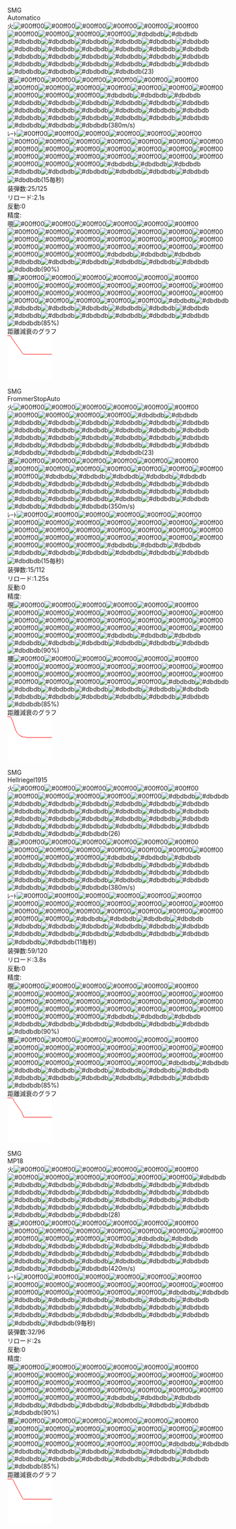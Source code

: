   
SMG  
Automatico  
火![#00ff00](http://placehold.jp/00ff00/00ff00/10x10.png)![#00ff00](http://placehold.jp/00ff00/00ff00/10x10.png)![#00ff00](http://placehold.jp/00ff00/00ff00/10x10.png)![#00ff00](http://placehold.jp/00ff00/00ff00/10x10.png)![#00ff00](http://placehold.jp/00ff00/00ff00/10x10.png)![#00ff00](http://placehold.jp/00ff00/00ff00/10x10.png)![#00ff00](http://placehold.jp/00ff00/00ff00/10x10.png)![#00ff00](http://placehold.jp/00ff00/00ff00/10x10.png)![#00ff00](http://placehold.jp/00ff00/00ff00/10x10.png)![#00ff00](http://placehold.jp/00ff00/00ff00/10x10.png)![#dbdbdb](http://placehold.jp/000000/0000000/10x10.png)![#dbdbdb](http://placehold.jp/000000/0000000/10x10.png)![#dbdbdb](http://placehold.jp/000000/0000000/10x10.png)![#dbdbdb](http://placehold.jp/000000/0000000/10x10.png)![#dbdbdb](http://placehold.jp/000000/0000000/10x10.png)![#dbdbdb](http://placehold.jp/000000/0000000/10x10.png)![#dbdbdb](http://placehold.jp/000000/0000000/10x10.png)![#dbdbdb](http://placehold.jp/000000/0000000/10x10.png)![#dbdbdb](http://placehold.jp/000000/0000000/10x10.png)![#dbdbdb](http://placehold.jp/000000/0000000/10x10.png)![#dbdbdb](http://placehold.jp/000000/0000000/10x10.png)![#dbdbdb](http://placehold.jp/000000/0000000/10x10.png)![#dbdbdb](http://placehold.jp/000000/0000000/10x10.png)![#dbdbdb](http://placehold.jp/000000/0000000/10x10.png)![#dbdbdb](http://placehold.jp/000000/0000000/10x10.png)![#dbdbdb](http://placehold.jp/000000/0000000/10x10.png)![#dbdbdb](http://placehold.jp/000000/0000000/10x10.png)![#dbdbdb](http://placehold.jp/000000/0000000/10x10.png)![#dbdbdb](http://placehold.jp/000000/0000000/10x10.png)![#dbdbdb](http://placehold.jp/000000/0000000/10x10.png)![#dbdbdb](http://placehold.jp/000000/0000000/10x10.png)![#dbdbdb](http://placehold.jp/000000/0000000/10x10.png)![#dbdbdb](http://placehold.jp/000000/0000000/10x10.png)![#dbdbdb](http://placehold.jp/000000/0000000/10x10.png)![#dbdbdb](http://placehold.jp/000000/0000000/10x10.png)![#dbdbdb](http://placehold.jp/000000/0000000/10x10.png)![#dbdbdb](http://placehold.jp/000000/0000000/10x10.png)![#dbdbdb](http://placehold.jp/000000/0000000/10x10.png)![#dbdbdb](http://placehold.jp/000000/0000000/10x10.png)![#dbdbdb](http://placehold.jp/000000/0000000/10x10.png)(23)  
速![#00ff00](http://placehold.jp/00ff00/00ff00/10x10.png)![#00ff00](http://placehold.jp/00ff00/00ff00/10x10.png)![#00ff00](http://placehold.jp/00ff00/00ff00/10x10.png)![#00ff00](http://placehold.jp/00ff00/00ff00/10x10.png)![#00ff00](http://placehold.jp/00ff00/00ff00/10x10.png)![#00ff00](http://placehold.jp/00ff00/00ff00/10x10.png)![#00ff00](http://placehold.jp/00ff00/00ff00/10x10.png)![#00ff00](http://placehold.jp/00ff00/00ff00/10x10.png)![#00ff00](http://placehold.jp/00ff00/00ff00/10x10.png)![#00ff00](http://placehold.jp/00ff00/00ff00/10x10.png)![#00ff00](http://placehold.jp/00ff00/00ff00/10x10.png)![#00ff00](http://placehold.jp/00ff00/00ff00/10x10.png)![#00ff00](http://placehold.jp/00ff00/00ff00/10x10.png)![#00ff00](http://placehold.jp/00ff00/00ff00/10x10.png)![#00ff00](http://placehold.jp/00ff00/00ff00/10x10.png)![#00ff00](http://placehold.jp/00ff00/00ff00/10x10.png)![#dbdbdb](http://placehold.jp/000000/0000000/10x10.png)![#dbdbdb](http://placehold.jp/000000/0000000/10x10.png)![#dbdbdb](http://placehold.jp/000000/0000000/10x10.png)![#dbdbdb](http://placehold.jp/000000/0000000/10x10.png)![#dbdbdb](http://placehold.jp/000000/0000000/10x10.png)![#dbdbdb](http://placehold.jp/000000/0000000/10x10.png)![#dbdbdb](http://placehold.jp/000000/0000000/10x10.png)![#dbdbdb](http://placehold.jp/000000/0000000/10x10.png)![#dbdbdb](http://placehold.jp/000000/0000000/10x10.png)![#dbdbdb](http://placehold.jp/000000/0000000/10x10.png)![#dbdbdb](http://placehold.jp/000000/0000000/10x10.png)![#dbdbdb](http://placehold.jp/000000/0000000/10x10.png)![#dbdbdb](http://placehold.jp/000000/0000000/10x10.png)![#dbdbdb](http://placehold.jp/000000/0000000/10x10.png)![#dbdbdb](http://placehold.jp/000000/0000000/10x10.png)![#dbdbdb](http://placehold.jp/000000/0000000/10x10.png)![#dbdbdb](http://placehold.jp/000000/0000000/10x10.png)![#dbdbdb](http://placehold.jp/000000/0000000/10x10.png)![#dbdbdb](http://placehold.jp/000000/0000000/10x10.png)![#dbdbdb](http://placehold.jp/000000/0000000/10x10.png)![#dbdbdb](http://placehold.jp/000000/0000000/10x10.png)![#dbdbdb](http://placehold.jp/000000/0000000/10x10.png)![#dbdbdb](http://placehold.jp/000000/0000000/10x10.png)![#dbdbdb](http://placehold.jp/000000/0000000/10x10.png)(380m/s)  
ﾚｰﾄ![#00ff00](http://placehold.jp/00ff00/00ff00/10x10.png)![#00ff00](http://placehold.jp/00ff00/00ff00/10x10.png)![#00ff00](http://placehold.jp/00ff00/00ff00/10x10.png)![#00ff00](http://placehold.jp/00ff00/00ff00/10x10.png)![#00ff00](http://placehold.jp/00ff00/00ff00/10x10.png)![#00ff00](http://placehold.jp/00ff00/00ff00/10x10.png)![#00ff00](http://placehold.jp/00ff00/00ff00/10x10.png)![#00ff00](http://placehold.jp/00ff00/00ff00/10x10.png)![#00ff00](http://placehold.jp/00ff00/00ff00/10x10.png)![#00ff00](http://placehold.jp/00ff00/00ff00/10x10.png)![#00ff00](http://placehold.jp/00ff00/00ff00/10x10.png)![#00ff00](http://placehold.jp/00ff00/00ff00/10x10.png)![#00ff00](http://placehold.jp/00ff00/00ff00/10x10.png)![#00ff00](http://placehold.jp/00ff00/00ff00/10x10.png)![#00ff00](http://placehold.jp/00ff00/00ff00/10x10.png)![#00ff00](http://placehold.jp/00ff00/00ff00/10x10.png)![#00ff00](http://placehold.jp/00ff00/00ff00/10x10.png)![#00ff00](http://placehold.jp/00ff00/00ff00/10x10.png)![#00ff00](http://placehold.jp/00ff00/00ff00/10x10.png)![#00ff00](http://placehold.jp/00ff00/00ff00/10x10.png)![#00ff00](http://placehold.jp/00ff00/00ff00/10x10.png)![#00ff00](http://placehold.jp/00ff00/00ff00/10x10.png)![#00ff00](http://placehold.jp/00ff00/00ff00/10x10.png)![#00ff00](http://placehold.jp/00ff00/00ff00/10x10.png)![#00ff00](http://placehold.jp/00ff00/00ff00/10x10.png)![#00ff00](http://placehold.jp/00ff00/00ff00/10x10.png)![#00ff00](http://placehold.jp/00ff00/00ff00/10x10.png)![#00ff00](http://placehold.jp/00ff00/00ff00/10x10.png)![#00ff00](http://placehold.jp/00ff00/00ff00/10x10.png)![#00ff00](http://placehold.jp/00ff00/00ff00/10x10.png)![#dbdbdb](http://placehold.jp/000000/0000000/10x10.png)![#dbdbdb](http://placehold.jp/000000/0000000/10x10.png)![#dbdbdb](http://placehold.jp/000000/0000000/10x10.png)![#dbdbdb](http://placehold.jp/000000/0000000/10x10.png)![#dbdbdb](http://placehold.jp/000000/0000000/10x10.png)![#dbdbdb](http://placehold.jp/000000/0000000/10x10.png)![#dbdbdb](http://placehold.jp/000000/0000000/10x10.png)![#dbdbdb](http://placehold.jp/000000/0000000/10x10.png)![#dbdbdb](http://placehold.jp/000000/0000000/10x10.png)![#dbdbdb](http://placehold.jp/000000/0000000/10x10.png)(15毎秒)  
装弾数:25/125  
リロード:2.1s  
反動:0  
精度:  
覗![#00ff00](http://placehold.jp/00ff00/00ff00/10x10.png)![#00ff00](http://placehold.jp/00ff00/00ff00/10x10.png)![#00ff00](http://placehold.jp/00ff00/00ff00/10x10.png)![#00ff00](http://placehold.jp/00ff00/00ff00/10x10.png)![#00ff00](http://placehold.jp/00ff00/00ff00/10x10.png)![#00ff00](http://placehold.jp/00ff00/00ff00/10x10.png)![#00ff00](http://placehold.jp/00ff00/00ff00/10x10.png)![#00ff00](http://placehold.jp/00ff00/00ff00/10x10.png)![#00ff00](http://placehold.jp/00ff00/00ff00/10x10.png)![#00ff00](http://placehold.jp/00ff00/00ff00/10x10.png)![#00ff00](http://placehold.jp/00ff00/00ff00/10x10.png)![#00ff00](http://placehold.jp/00ff00/00ff00/10x10.png)![#00ff00](http://placehold.jp/00ff00/00ff00/10x10.png)![#00ff00](http://placehold.jp/00ff00/00ff00/10x10.png)![#00ff00](http://placehold.jp/00ff00/00ff00/10x10.png)![#00ff00](http://placehold.jp/00ff00/00ff00/10x10.png)![#00ff00](http://placehold.jp/00ff00/00ff00/10x10.png)![#00ff00](http://placehold.jp/00ff00/00ff00/10x10.png)![#00ff00](http://placehold.jp/00ff00/00ff00/10x10.png)![#00ff00](http://placehold.jp/00ff00/00ff00/10x10.png)![#00ff00](http://placehold.jp/00ff00/00ff00/10x10.png)![#00ff00](http://placehold.jp/00ff00/00ff00/10x10.png)![#00ff00](http://placehold.jp/00ff00/00ff00/10x10.png)![#00ff00](http://placehold.jp/00ff00/00ff00/10x10.png)![#00ff00](http://placehold.jp/00ff00/00ff00/10x10.png)![#00ff00](http://placehold.jp/00ff00/00ff00/10x10.png)![#00ff00](http://placehold.jp/00ff00/00ff00/10x10.png)![#00ff00](http://placehold.jp/00ff00/00ff00/10x10.png)![#00ff00](http://placehold.jp/00ff00/00ff00/10x10.png)![#00ff00](http://placehold.jp/00ff00/00ff00/10x10.png)![#dbdbdb](http://placehold.jp/000000/0000000/10x10.png)![#dbdbdb](http://placehold.jp/000000/0000000/10x10.png)![#dbdbdb](http://placehold.jp/000000/0000000/10x10.png)![#dbdbdb](http://placehold.jp/000000/0000000/10x10.png)![#dbdbdb](http://placehold.jp/000000/0000000/10x10.png)![#dbdbdb](http://placehold.jp/000000/0000000/10x10.png)![#dbdbdb](http://placehold.jp/000000/0000000/10x10.png)![#dbdbdb](http://placehold.jp/000000/0000000/10x10.png)![#dbdbdb](http://placehold.jp/000000/0000000/10x10.png)![#dbdbdb](http://placehold.jp/000000/0000000/10x10.png)(90%)  
腰![#00ff00](http://placehold.jp/00ff00/00ff00/10x10.png)![#00ff00](http://placehold.jp/00ff00/00ff00/10x10.png)![#00ff00](http://placehold.jp/00ff00/00ff00/10x10.png)![#00ff00](http://placehold.jp/00ff00/00ff00/10x10.png)![#00ff00](http://placehold.jp/00ff00/00ff00/10x10.png)![#00ff00](http://placehold.jp/00ff00/00ff00/10x10.png)![#00ff00](http://placehold.jp/00ff00/00ff00/10x10.png)![#00ff00](http://placehold.jp/00ff00/00ff00/10x10.png)![#00ff00](http://placehold.jp/00ff00/00ff00/10x10.png)![#00ff00](http://placehold.jp/00ff00/00ff00/10x10.png)![#00ff00](http://placehold.jp/00ff00/00ff00/10x10.png)![#00ff00](http://placehold.jp/00ff00/00ff00/10x10.png)![#00ff00](http://placehold.jp/00ff00/00ff00/10x10.png)![#00ff00](http://placehold.jp/00ff00/00ff00/10x10.png)![#00ff00](http://placehold.jp/00ff00/00ff00/10x10.png)![#00ff00](http://placehold.jp/00ff00/00ff00/10x10.png)![#00ff00](http://placehold.jp/00ff00/00ff00/10x10.png)![#00ff00](http://placehold.jp/00ff00/00ff00/10x10.png)![#00ff00](http://placehold.jp/00ff00/00ff00/10x10.png)![#00ff00](http://placehold.jp/00ff00/00ff00/10x10.png)![#00ff00](http://placehold.jp/00ff00/00ff00/10x10.png)![#00ff00](http://placehold.jp/00ff00/00ff00/10x10.png)![#00ff00](http://placehold.jp/00ff00/00ff00/10x10.png)![#00ff00](http://placehold.jp/00ff00/00ff00/10x10.png)![#00ff00](http://placehold.jp/00ff00/00ff00/10x10.png)![#dbdbdb](http://placehold.jp/000000/0000000/10x10.png)![#dbdbdb](http://placehold.jp/000000/0000000/10x10.png)![#dbdbdb](http://placehold.jp/000000/0000000/10x10.png)![#dbdbdb](http://placehold.jp/000000/0000000/10x10.png)![#dbdbdb](http://placehold.jp/000000/0000000/10x10.png)![#dbdbdb](http://placehold.jp/000000/0000000/10x10.png)![#dbdbdb](http://placehold.jp/000000/0000000/10x10.png)![#dbdbdb](http://placehold.jp/000000/0000000/10x10.png)![#dbdbdb](http://placehold.jp/000000/0000000/10x10.png)![#dbdbdb](http://placehold.jp/000000/0000000/10x10.png)![#dbdbdb](http://placehold.jp/000000/0000000/10x10.png)![#dbdbdb](http://placehold.jp/000000/0000000/10x10.png)![#dbdbdb](http://placehold.jp/000000/0000000/10x10.png)![#dbdbdb](http://placehold.jp/000000/0000000/10x10.png)![#dbdbdb](http://placehold.jp/000000/0000000/10x10.png)(85%)  
距離減衰のグラフ  
![Automatico](https://raw.githubusercontent.com/MineDeepRock/MineDeepRock.github.io/master/data/Automatico.png)
  
SMG  
FrommerStopAuto  
火![#00ff00](http://placehold.jp/00ff00/00ff00/10x10.png)![#00ff00](http://placehold.jp/00ff00/00ff00/10x10.png)![#00ff00](http://placehold.jp/00ff00/00ff00/10x10.png)![#00ff00](http://placehold.jp/00ff00/00ff00/10x10.png)![#00ff00](http://placehold.jp/00ff00/00ff00/10x10.png)![#00ff00](http://placehold.jp/00ff00/00ff00/10x10.png)![#00ff00](http://placehold.jp/00ff00/00ff00/10x10.png)![#00ff00](http://placehold.jp/00ff00/00ff00/10x10.png)![#00ff00](http://placehold.jp/00ff00/00ff00/10x10.png)![#00ff00](http://placehold.jp/00ff00/00ff00/10x10.png)![#dbdbdb](http://placehold.jp/000000/0000000/10x10.png)![#dbdbdb](http://placehold.jp/000000/0000000/10x10.png)![#dbdbdb](http://placehold.jp/000000/0000000/10x10.png)![#dbdbdb](http://placehold.jp/000000/0000000/10x10.png)![#dbdbdb](http://placehold.jp/000000/0000000/10x10.png)![#dbdbdb](http://placehold.jp/000000/0000000/10x10.png)![#dbdbdb](http://placehold.jp/000000/0000000/10x10.png)![#dbdbdb](http://placehold.jp/000000/0000000/10x10.png)![#dbdbdb](http://placehold.jp/000000/0000000/10x10.png)![#dbdbdb](http://placehold.jp/000000/0000000/10x10.png)![#dbdbdb](http://placehold.jp/000000/0000000/10x10.png)![#dbdbdb](http://placehold.jp/000000/0000000/10x10.png)![#dbdbdb](http://placehold.jp/000000/0000000/10x10.png)![#dbdbdb](http://placehold.jp/000000/0000000/10x10.png)![#dbdbdb](http://placehold.jp/000000/0000000/10x10.png)![#dbdbdb](http://placehold.jp/000000/0000000/10x10.png)![#dbdbdb](http://placehold.jp/000000/0000000/10x10.png)![#dbdbdb](http://placehold.jp/000000/0000000/10x10.png)![#dbdbdb](http://placehold.jp/000000/0000000/10x10.png)![#dbdbdb](http://placehold.jp/000000/0000000/10x10.png)![#dbdbdb](http://placehold.jp/000000/0000000/10x10.png)![#dbdbdb](http://placehold.jp/000000/0000000/10x10.png)![#dbdbdb](http://placehold.jp/000000/0000000/10x10.png)![#dbdbdb](http://placehold.jp/000000/0000000/10x10.png)![#dbdbdb](http://placehold.jp/000000/0000000/10x10.png)![#dbdbdb](http://placehold.jp/000000/0000000/10x10.png)![#dbdbdb](http://placehold.jp/000000/0000000/10x10.png)![#dbdbdb](http://placehold.jp/000000/0000000/10x10.png)![#dbdbdb](http://placehold.jp/000000/0000000/10x10.png)![#dbdbdb](http://placehold.jp/000000/0000000/10x10.png)(23)  
速![#00ff00](http://placehold.jp/00ff00/00ff00/10x10.png)![#00ff00](http://placehold.jp/00ff00/00ff00/10x10.png)![#00ff00](http://placehold.jp/00ff00/00ff00/10x10.png)![#00ff00](http://placehold.jp/00ff00/00ff00/10x10.png)![#00ff00](http://placehold.jp/00ff00/00ff00/10x10.png)![#00ff00](http://placehold.jp/00ff00/00ff00/10x10.png)![#00ff00](http://placehold.jp/00ff00/00ff00/10x10.png)![#00ff00](http://placehold.jp/00ff00/00ff00/10x10.png)![#00ff00](http://placehold.jp/00ff00/00ff00/10x10.png)![#00ff00](http://placehold.jp/00ff00/00ff00/10x10.png)![#00ff00](http://placehold.jp/00ff00/00ff00/10x10.png)![#00ff00](http://placehold.jp/00ff00/00ff00/10x10.png)![#00ff00](http://placehold.jp/00ff00/00ff00/10x10.png)![#00ff00](http://placehold.jp/00ff00/00ff00/10x10.png)![#dbdbdb](http://placehold.jp/000000/0000000/10x10.png)![#dbdbdb](http://placehold.jp/000000/0000000/10x10.png)![#dbdbdb](http://placehold.jp/000000/0000000/10x10.png)![#dbdbdb](http://placehold.jp/000000/0000000/10x10.png)![#dbdbdb](http://placehold.jp/000000/0000000/10x10.png)![#dbdbdb](http://placehold.jp/000000/0000000/10x10.png)![#dbdbdb](http://placehold.jp/000000/0000000/10x10.png)![#dbdbdb](http://placehold.jp/000000/0000000/10x10.png)![#dbdbdb](http://placehold.jp/000000/0000000/10x10.png)![#dbdbdb](http://placehold.jp/000000/0000000/10x10.png)![#dbdbdb](http://placehold.jp/000000/0000000/10x10.png)![#dbdbdb](http://placehold.jp/000000/0000000/10x10.png)![#dbdbdb](http://placehold.jp/000000/0000000/10x10.png)![#dbdbdb](http://placehold.jp/000000/0000000/10x10.png)![#dbdbdb](http://placehold.jp/000000/0000000/10x10.png)![#dbdbdb](http://placehold.jp/000000/0000000/10x10.png)![#dbdbdb](http://placehold.jp/000000/0000000/10x10.png)![#dbdbdb](http://placehold.jp/000000/0000000/10x10.png)![#dbdbdb](http://placehold.jp/000000/0000000/10x10.png)![#dbdbdb](http://placehold.jp/000000/0000000/10x10.png)![#dbdbdb](http://placehold.jp/000000/0000000/10x10.png)![#dbdbdb](http://placehold.jp/000000/0000000/10x10.png)![#dbdbdb](http://placehold.jp/000000/0000000/10x10.png)![#dbdbdb](http://placehold.jp/000000/0000000/10x10.png)![#dbdbdb](http://placehold.jp/000000/0000000/10x10.png)![#dbdbdb](http://placehold.jp/000000/0000000/10x10.png)(350m/s)  
ﾚｰﾄ![#00ff00](http://placehold.jp/00ff00/00ff00/10x10.png)![#00ff00](http://placehold.jp/00ff00/00ff00/10x10.png)![#00ff00](http://placehold.jp/00ff00/00ff00/10x10.png)![#00ff00](http://placehold.jp/00ff00/00ff00/10x10.png)![#00ff00](http://placehold.jp/00ff00/00ff00/10x10.png)![#00ff00](http://placehold.jp/00ff00/00ff00/10x10.png)![#00ff00](http://placehold.jp/00ff00/00ff00/10x10.png)![#00ff00](http://placehold.jp/00ff00/00ff00/10x10.png)![#00ff00](http://placehold.jp/00ff00/00ff00/10x10.png)![#00ff00](http://placehold.jp/00ff00/00ff00/10x10.png)![#00ff00](http://placehold.jp/00ff00/00ff00/10x10.png)![#00ff00](http://placehold.jp/00ff00/00ff00/10x10.png)![#00ff00](http://placehold.jp/00ff00/00ff00/10x10.png)![#00ff00](http://placehold.jp/00ff00/00ff00/10x10.png)![#00ff00](http://placehold.jp/00ff00/00ff00/10x10.png)![#00ff00](http://placehold.jp/00ff00/00ff00/10x10.png)![#00ff00](http://placehold.jp/00ff00/00ff00/10x10.png)![#00ff00](http://placehold.jp/00ff00/00ff00/10x10.png)![#00ff00](http://placehold.jp/00ff00/00ff00/10x10.png)![#00ff00](http://placehold.jp/00ff00/00ff00/10x10.png)![#00ff00](http://placehold.jp/00ff00/00ff00/10x10.png)![#00ff00](http://placehold.jp/00ff00/00ff00/10x10.png)![#00ff00](http://placehold.jp/00ff00/00ff00/10x10.png)![#00ff00](http://placehold.jp/00ff00/00ff00/10x10.png)![#00ff00](http://placehold.jp/00ff00/00ff00/10x10.png)![#00ff00](http://placehold.jp/00ff00/00ff00/10x10.png)![#00ff00](http://placehold.jp/00ff00/00ff00/10x10.png)![#00ff00](http://placehold.jp/00ff00/00ff00/10x10.png)![#00ff00](http://placehold.jp/00ff00/00ff00/10x10.png)![#00ff00](http://placehold.jp/00ff00/00ff00/10x10.png)![#dbdbdb](http://placehold.jp/000000/0000000/10x10.png)![#dbdbdb](http://placehold.jp/000000/0000000/10x10.png)![#dbdbdb](http://placehold.jp/000000/0000000/10x10.png)![#dbdbdb](http://placehold.jp/000000/0000000/10x10.png)![#dbdbdb](http://placehold.jp/000000/0000000/10x10.png)![#dbdbdb](http://placehold.jp/000000/0000000/10x10.png)![#dbdbdb](http://placehold.jp/000000/0000000/10x10.png)![#dbdbdb](http://placehold.jp/000000/0000000/10x10.png)![#dbdbdb](http://placehold.jp/000000/0000000/10x10.png)![#dbdbdb](http://placehold.jp/000000/0000000/10x10.png)(15毎秒)  
装弾数:15/112  
リロード:1.25s  
反動:0  
精度:  
覗![#00ff00](http://placehold.jp/00ff00/00ff00/10x10.png)![#00ff00](http://placehold.jp/00ff00/00ff00/10x10.png)![#00ff00](http://placehold.jp/00ff00/00ff00/10x10.png)![#00ff00](http://placehold.jp/00ff00/00ff00/10x10.png)![#00ff00](http://placehold.jp/00ff00/00ff00/10x10.png)![#00ff00](http://placehold.jp/00ff00/00ff00/10x10.png)![#00ff00](http://placehold.jp/00ff00/00ff00/10x10.png)![#00ff00](http://placehold.jp/00ff00/00ff00/10x10.png)![#00ff00](http://placehold.jp/00ff00/00ff00/10x10.png)![#00ff00](http://placehold.jp/00ff00/00ff00/10x10.png)![#00ff00](http://placehold.jp/00ff00/00ff00/10x10.png)![#00ff00](http://placehold.jp/00ff00/00ff00/10x10.png)![#00ff00](http://placehold.jp/00ff00/00ff00/10x10.png)![#00ff00](http://placehold.jp/00ff00/00ff00/10x10.png)![#00ff00](http://placehold.jp/00ff00/00ff00/10x10.png)![#00ff00](http://placehold.jp/00ff00/00ff00/10x10.png)![#00ff00](http://placehold.jp/00ff00/00ff00/10x10.png)![#00ff00](http://placehold.jp/00ff00/00ff00/10x10.png)![#00ff00](http://placehold.jp/00ff00/00ff00/10x10.png)![#00ff00](http://placehold.jp/00ff00/00ff00/10x10.png)![#00ff00](http://placehold.jp/00ff00/00ff00/10x10.png)![#00ff00](http://placehold.jp/00ff00/00ff00/10x10.png)![#00ff00](http://placehold.jp/00ff00/00ff00/10x10.png)![#00ff00](http://placehold.jp/00ff00/00ff00/10x10.png)![#00ff00](http://placehold.jp/00ff00/00ff00/10x10.png)![#00ff00](http://placehold.jp/00ff00/00ff00/10x10.png)![#00ff00](http://placehold.jp/00ff00/00ff00/10x10.png)![#00ff00](http://placehold.jp/00ff00/00ff00/10x10.png)![#00ff00](http://placehold.jp/00ff00/00ff00/10x10.png)![#00ff00](http://placehold.jp/00ff00/00ff00/10x10.png)![#dbdbdb](http://placehold.jp/000000/0000000/10x10.png)![#dbdbdb](http://placehold.jp/000000/0000000/10x10.png)![#dbdbdb](http://placehold.jp/000000/0000000/10x10.png)![#dbdbdb](http://placehold.jp/000000/0000000/10x10.png)![#dbdbdb](http://placehold.jp/000000/0000000/10x10.png)![#dbdbdb](http://placehold.jp/000000/0000000/10x10.png)![#dbdbdb](http://placehold.jp/000000/0000000/10x10.png)![#dbdbdb](http://placehold.jp/000000/0000000/10x10.png)![#dbdbdb](http://placehold.jp/000000/0000000/10x10.png)![#dbdbdb](http://placehold.jp/000000/0000000/10x10.png)(90%)  
腰![#00ff00](http://placehold.jp/00ff00/00ff00/10x10.png)![#00ff00](http://placehold.jp/00ff00/00ff00/10x10.png)![#00ff00](http://placehold.jp/00ff00/00ff00/10x10.png)![#00ff00](http://placehold.jp/00ff00/00ff00/10x10.png)![#00ff00](http://placehold.jp/00ff00/00ff00/10x10.png)![#00ff00](http://placehold.jp/00ff00/00ff00/10x10.png)![#00ff00](http://placehold.jp/00ff00/00ff00/10x10.png)![#00ff00](http://placehold.jp/00ff00/00ff00/10x10.png)![#00ff00](http://placehold.jp/00ff00/00ff00/10x10.png)![#00ff00](http://placehold.jp/00ff00/00ff00/10x10.png)![#00ff00](http://placehold.jp/00ff00/00ff00/10x10.png)![#00ff00](http://placehold.jp/00ff00/00ff00/10x10.png)![#00ff00](http://placehold.jp/00ff00/00ff00/10x10.png)![#00ff00](http://placehold.jp/00ff00/00ff00/10x10.png)![#00ff00](http://placehold.jp/00ff00/00ff00/10x10.png)![#00ff00](http://placehold.jp/00ff00/00ff00/10x10.png)![#00ff00](http://placehold.jp/00ff00/00ff00/10x10.png)![#00ff00](http://placehold.jp/00ff00/00ff00/10x10.png)![#00ff00](http://placehold.jp/00ff00/00ff00/10x10.png)![#00ff00](http://placehold.jp/00ff00/00ff00/10x10.png)![#00ff00](http://placehold.jp/00ff00/00ff00/10x10.png)![#00ff00](http://placehold.jp/00ff00/00ff00/10x10.png)![#00ff00](http://placehold.jp/00ff00/00ff00/10x10.png)![#00ff00](http://placehold.jp/00ff00/00ff00/10x10.png)![#00ff00](http://placehold.jp/00ff00/00ff00/10x10.png)![#dbdbdb](http://placehold.jp/000000/0000000/10x10.png)![#dbdbdb](http://placehold.jp/000000/0000000/10x10.png)![#dbdbdb](http://placehold.jp/000000/0000000/10x10.png)![#dbdbdb](http://placehold.jp/000000/0000000/10x10.png)![#dbdbdb](http://placehold.jp/000000/0000000/10x10.png)![#dbdbdb](http://placehold.jp/000000/0000000/10x10.png)![#dbdbdb](http://placehold.jp/000000/0000000/10x10.png)![#dbdbdb](http://placehold.jp/000000/0000000/10x10.png)![#dbdbdb](http://placehold.jp/000000/0000000/10x10.png)![#dbdbdb](http://placehold.jp/000000/0000000/10x10.png)![#dbdbdb](http://placehold.jp/000000/0000000/10x10.png)![#dbdbdb](http://placehold.jp/000000/0000000/10x10.png)![#dbdbdb](http://placehold.jp/000000/0000000/10x10.png)![#dbdbdb](http://placehold.jp/000000/0000000/10x10.png)![#dbdbdb](http://placehold.jp/000000/0000000/10x10.png)(85%)  
距離減衰のグラフ  
![FrommerStopAuto](https://raw.githubusercontent.com/MineDeepRock/MineDeepRock.github.io/master/data/FrommerStopAuto.png)
  
SMG  
Hellriegel1915  
火![#00ff00](http://placehold.jp/00ff00/00ff00/10x10.png)![#00ff00](http://placehold.jp/00ff00/00ff00/10x10.png)![#00ff00](http://placehold.jp/00ff00/00ff00/10x10.png)![#00ff00](http://placehold.jp/00ff00/00ff00/10x10.png)![#00ff00](http://placehold.jp/00ff00/00ff00/10x10.png)![#00ff00](http://placehold.jp/00ff00/00ff00/10x10.png)![#00ff00](http://placehold.jp/00ff00/00ff00/10x10.png)![#00ff00](http://placehold.jp/00ff00/00ff00/10x10.png)![#00ff00](http://placehold.jp/00ff00/00ff00/10x10.png)![#00ff00](http://placehold.jp/00ff00/00ff00/10x10.png)![#00ff00](http://placehold.jp/00ff00/00ff00/10x10.png)![#dbdbdb](http://placehold.jp/000000/0000000/10x10.png)![#dbdbdb](http://placehold.jp/000000/0000000/10x10.png)![#dbdbdb](http://placehold.jp/000000/0000000/10x10.png)![#dbdbdb](http://placehold.jp/000000/0000000/10x10.png)![#dbdbdb](http://placehold.jp/000000/0000000/10x10.png)![#dbdbdb](http://placehold.jp/000000/0000000/10x10.png)![#dbdbdb](http://placehold.jp/000000/0000000/10x10.png)![#dbdbdb](http://placehold.jp/000000/0000000/10x10.png)![#dbdbdb](http://placehold.jp/000000/0000000/10x10.png)![#dbdbdb](http://placehold.jp/000000/0000000/10x10.png)![#dbdbdb](http://placehold.jp/000000/0000000/10x10.png)![#dbdbdb](http://placehold.jp/000000/0000000/10x10.png)![#dbdbdb](http://placehold.jp/000000/0000000/10x10.png)![#dbdbdb](http://placehold.jp/000000/0000000/10x10.png)![#dbdbdb](http://placehold.jp/000000/0000000/10x10.png)![#dbdbdb](http://placehold.jp/000000/0000000/10x10.png)![#dbdbdb](http://placehold.jp/000000/0000000/10x10.png)![#dbdbdb](http://placehold.jp/000000/0000000/10x10.png)![#dbdbdb](http://placehold.jp/000000/0000000/10x10.png)![#dbdbdb](http://placehold.jp/000000/0000000/10x10.png)![#dbdbdb](http://placehold.jp/000000/0000000/10x10.png)![#dbdbdb](http://placehold.jp/000000/0000000/10x10.png)![#dbdbdb](http://placehold.jp/000000/0000000/10x10.png)![#dbdbdb](http://placehold.jp/000000/0000000/10x10.png)![#dbdbdb](http://placehold.jp/000000/0000000/10x10.png)![#dbdbdb](http://placehold.jp/000000/0000000/10x10.png)![#dbdbdb](http://placehold.jp/000000/0000000/10x10.png)![#dbdbdb](http://placehold.jp/000000/0000000/10x10.png)![#dbdbdb](http://placehold.jp/000000/0000000/10x10.png)(26)  
速![#00ff00](http://placehold.jp/00ff00/00ff00/10x10.png)![#00ff00](http://placehold.jp/00ff00/00ff00/10x10.png)![#00ff00](http://placehold.jp/00ff00/00ff00/10x10.png)![#00ff00](http://placehold.jp/00ff00/00ff00/10x10.png)![#00ff00](http://placehold.jp/00ff00/00ff00/10x10.png)![#00ff00](http://placehold.jp/00ff00/00ff00/10x10.png)![#00ff00](http://placehold.jp/00ff00/00ff00/10x10.png)![#00ff00](http://placehold.jp/00ff00/00ff00/10x10.png)![#00ff00](http://placehold.jp/00ff00/00ff00/10x10.png)![#00ff00](http://placehold.jp/00ff00/00ff00/10x10.png)![#00ff00](http://placehold.jp/00ff00/00ff00/10x10.png)![#00ff00](http://placehold.jp/00ff00/00ff00/10x10.png)![#00ff00](http://placehold.jp/00ff00/00ff00/10x10.png)![#00ff00](http://placehold.jp/00ff00/00ff00/10x10.png)![#00ff00](http://placehold.jp/00ff00/00ff00/10x10.png)![#00ff00](http://placehold.jp/00ff00/00ff00/10x10.png)![#dbdbdb](http://placehold.jp/000000/0000000/10x10.png)![#dbdbdb](http://placehold.jp/000000/0000000/10x10.png)![#dbdbdb](http://placehold.jp/000000/0000000/10x10.png)![#dbdbdb](http://placehold.jp/000000/0000000/10x10.png)![#dbdbdb](http://placehold.jp/000000/0000000/10x10.png)![#dbdbdb](http://placehold.jp/000000/0000000/10x10.png)![#dbdbdb](http://placehold.jp/000000/0000000/10x10.png)![#dbdbdb](http://placehold.jp/000000/0000000/10x10.png)![#dbdbdb](http://placehold.jp/000000/0000000/10x10.png)![#dbdbdb](http://placehold.jp/000000/0000000/10x10.png)![#dbdbdb](http://placehold.jp/000000/0000000/10x10.png)![#dbdbdb](http://placehold.jp/000000/0000000/10x10.png)![#dbdbdb](http://placehold.jp/000000/0000000/10x10.png)![#dbdbdb](http://placehold.jp/000000/0000000/10x10.png)![#dbdbdb](http://placehold.jp/000000/0000000/10x10.png)![#dbdbdb](http://placehold.jp/000000/0000000/10x10.png)![#dbdbdb](http://placehold.jp/000000/0000000/10x10.png)![#dbdbdb](http://placehold.jp/000000/0000000/10x10.png)![#dbdbdb](http://placehold.jp/000000/0000000/10x10.png)![#dbdbdb](http://placehold.jp/000000/0000000/10x10.png)![#dbdbdb](http://placehold.jp/000000/0000000/10x10.png)![#dbdbdb](http://placehold.jp/000000/0000000/10x10.png)![#dbdbdb](http://placehold.jp/000000/0000000/10x10.png)![#dbdbdb](http://placehold.jp/000000/0000000/10x10.png)(380m/s)  
ﾚｰﾄ![#00ff00](http://placehold.jp/00ff00/00ff00/10x10.png)![#00ff00](http://placehold.jp/00ff00/00ff00/10x10.png)![#00ff00](http://placehold.jp/00ff00/00ff00/10x10.png)![#00ff00](http://placehold.jp/00ff00/00ff00/10x10.png)![#00ff00](http://placehold.jp/00ff00/00ff00/10x10.png)![#00ff00](http://placehold.jp/00ff00/00ff00/10x10.png)![#00ff00](http://placehold.jp/00ff00/00ff00/10x10.png)![#00ff00](http://placehold.jp/00ff00/00ff00/10x10.png)![#00ff00](http://placehold.jp/00ff00/00ff00/10x10.png)![#00ff00](http://placehold.jp/00ff00/00ff00/10x10.png)![#00ff00](http://placehold.jp/00ff00/00ff00/10x10.png)![#00ff00](http://placehold.jp/00ff00/00ff00/10x10.png)![#00ff00](http://placehold.jp/00ff00/00ff00/10x10.png)![#00ff00](http://placehold.jp/00ff00/00ff00/10x10.png)![#00ff00](http://placehold.jp/00ff00/00ff00/10x10.png)![#00ff00](http://placehold.jp/00ff00/00ff00/10x10.png)![#00ff00](http://placehold.jp/00ff00/00ff00/10x10.png)![#00ff00](http://placehold.jp/00ff00/00ff00/10x10.png)![#00ff00](http://placehold.jp/00ff00/00ff00/10x10.png)![#00ff00](http://placehold.jp/00ff00/00ff00/10x10.png)![#00ff00](http://placehold.jp/00ff00/00ff00/10x10.png)![#00ff00](http://placehold.jp/00ff00/00ff00/10x10.png)![#dbdbdb](http://placehold.jp/000000/0000000/10x10.png)![#dbdbdb](http://placehold.jp/000000/0000000/10x10.png)![#dbdbdb](http://placehold.jp/000000/0000000/10x10.png)![#dbdbdb](http://placehold.jp/000000/0000000/10x10.png)![#dbdbdb](http://placehold.jp/000000/0000000/10x10.png)![#dbdbdb](http://placehold.jp/000000/0000000/10x10.png)![#dbdbdb](http://placehold.jp/000000/0000000/10x10.png)![#dbdbdb](http://placehold.jp/000000/0000000/10x10.png)![#dbdbdb](http://placehold.jp/000000/0000000/10x10.png)![#dbdbdb](http://placehold.jp/000000/0000000/10x10.png)![#dbdbdb](http://placehold.jp/000000/0000000/10x10.png)![#dbdbdb](http://placehold.jp/000000/0000000/10x10.png)![#dbdbdb](http://placehold.jp/000000/0000000/10x10.png)![#dbdbdb](http://placehold.jp/000000/0000000/10x10.png)![#dbdbdb](http://placehold.jp/000000/0000000/10x10.png)![#dbdbdb](http://placehold.jp/000000/0000000/10x10.png)![#dbdbdb](http://placehold.jp/000000/0000000/10x10.png)![#dbdbdb](http://placehold.jp/000000/0000000/10x10.png)(11毎秒)  
装弾数:59/120  
リロード:3.8s  
反動:0  
精度:  
覗![#00ff00](http://placehold.jp/00ff00/00ff00/10x10.png)![#00ff00](http://placehold.jp/00ff00/00ff00/10x10.png)![#00ff00](http://placehold.jp/00ff00/00ff00/10x10.png)![#00ff00](http://placehold.jp/00ff00/00ff00/10x10.png)![#00ff00](http://placehold.jp/00ff00/00ff00/10x10.png)![#00ff00](http://placehold.jp/00ff00/00ff00/10x10.png)![#00ff00](http://placehold.jp/00ff00/00ff00/10x10.png)![#00ff00](http://placehold.jp/00ff00/00ff00/10x10.png)![#00ff00](http://placehold.jp/00ff00/00ff00/10x10.png)![#00ff00](http://placehold.jp/00ff00/00ff00/10x10.png)![#00ff00](http://placehold.jp/00ff00/00ff00/10x10.png)![#00ff00](http://placehold.jp/00ff00/00ff00/10x10.png)![#00ff00](http://placehold.jp/00ff00/00ff00/10x10.png)![#00ff00](http://placehold.jp/00ff00/00ff00/10x10.png)![#00ff00](http://placehold.jp/00ff00/00ff00/10x10.png)![#00ff00](http://placehold.jp/00ff00/00ff00/10x10.png)![#00ff00](http://placehold.jp/00ff00/00ff00/10x10.png)![#00ff00](http://placehold.jp/00ff00/00ff00/10x10.png)![#00ff00](http://placehold.jp/00ff00/00ff00/10x10.png)![#00ff00](http://placehold.jp/00ff00/00ff00/10x10.png)![#00ff00](http://placehold.jp/00ff00/00ff00/10x10.png)![#00ff00](http://placehold.jp/00ff00/00ff00/10x10.png)![#00ff00](http://placehold.jp/00ff00/00ff00/10x10.png)![#00ff00](http://placehold.jp/00ff00/00ff00/10x10.png)![#00ff00](http://placehold.jp/00ff00/00ff00/10x10.png)![#00ff00](http://placehold.jp/00ff00/00ff00/10x10.png)![#00ff00](http://placehold.jp/00ff00/00ff00/10x10.png)![#00ff00](http://placehold.jp/00ff00/00ff00/10x10.png)![#00ff00](http://placehold.jp/00ff00/00ff00/10x10.png)![#00ff00](http://placehold.jp/00ff00/00ff00/10x10.png)![#dbdbdb](http://placehold.jp/000000/0000000/10x10.png)![#dbdbdb](http://placehold.jp/000000/0000000/10x10.png)![#dbdbdb](http://placehold.jp/000000/0000000/10x10.png)![#dbdbdb](http://placehold.jp/000000/0000000/10x10.png)![#dbdbdb](http://placehold.jp/000000/0000000/10x10.png)![#dbdbdb](http://placehold.jp/000000/0000000/10x10.png)![#dbdbdb](http://placehold.jp/000000/0000000/10x10.png)![#dbdbdb](http://placehold.jp/000000/0000000/10x10.png)![#dbdbdb](http://placehold.jp/000000/0000000/10x10.png)![#dbdbdb](http://placehold.jp/000000/0000000/10x10.png)(90%)  
腰![#00ff00](http://placehold.jp/00ff00/00ff00/10x10.png)![#00ff00](http://placehold.jp/00ff00/00ff00/10x10.png)![#00ff00](http://placehold.jp/00ff00/00ff00/10x10.png)![#00ff00](http://placehold.jp/00ff00/00ff00/10x10.png)![#00ff00](http://placehold.jp/00ff00/00ff00/10x10.png)![#00ff00](http://placehold.jp/00ff00/00ff00/10x10.png)![#00ff00](http://placehold.jp/00ff00/00ff00/10x10.png)![#00ff00](http://placehold.jp/00ff00/00ff00/10x10.png)![#00ff00](http://placehold.jp/00ff00/00ff00/10x10.png)![#00ff00](http://placehold.jp/00ff00/00ff00/10x10.png)![#00ff00](http://placehold.jp/00ff00/00ff00/10x10.png)![#00ff00](http://placehold.jp/00ff00/00ff00/10x10.png)![#00ff00](http://placehold.jp/00ff00/00ff00/10x10.png)![#00ff00](http://placehold.jp/00ff00/00ff00/10x10.png)![#00ff00](http://placehold.jp/00ff00/00ff00/10x10.png)![#00ff00](http://placehold.jp/00ff00/00ff00/10x10.png)![#00ff00](http://placehold.jp/00ff00/00ff00/10x10.png)![#00ff00](http://placehold.jp/00ff00/00ff00/10x10.png)![#00ff00](http://placehold.jp/00ff00/00ff00/10x10.png)![#00ff00](http://placehold.jp/00ff00/00ff00/10x10.png)![#00ff00](http://placehold.jp/00ff00/00ff00/10x10.png)![#00ff00](http://placehold.jp/00ff00/00ff00/10x10.png)![#00ff00](http://placehold.jp/00ff00/00ff00/10x10.png)![#00ff00](http://placehold.jp/00ff00/00ff00/10x10.png)![#00ff00](http://placehold.jp/00ff00/00ff00/10x10.png)![#dbdbdb](http://placehold.jp/000000/0000000/10x10.png)![#dbdbdb](http://placehold.jp/000000/0000000/10x10.png)![#dbdbdb](http://placehold.jp/000000/0000000/10x10.png)![#dbdbdb](http://placehold.jp/000000/0000000/10x10.png)![#dbdbdb](http://placehold.jp/000000/0000000/10x10.png)![#dbdbdb](http://placehold.jp/000000/0000000/10x10.png)![#dbdbdb](http://placehold.jp/000000/0000000/10x10.png)![#dbdbdb](http://placehold.jp/000000/0000000/10x10.png)![#dbdbdb](http://placehold.jp/000000/0000000/10x10.png)![#dbdbdb](http://placehold.jp/000000/0000000/10x10.png)![#dbdbdb](http://placehold.jp/000000/0000000/10x10.png)![#dbdbdb](http://placehold.jp/000000/0000000/10x10.png)![#dbdbdb](http://placehold.jp/000000/0000000/10x10.png)![#dbdbdb](http://placehold.jp/000000/0000000/10x10.png)![#dbdbdb](http://placehold.jp/000000/0000000/10x10.png)(85%)  
距離減衰のグラフ  
![Hellriegel1915](https://raw.githubusercontent.com/MineDeepRock/MineDeepRock.github.io/master/data/Hellriegel1915.png)
  
SMG  
MP18  
火![#00ff00](http://placehold.jp/00ff00/00ff00/10x10.png)![#00ff00](http://placehold.jp/00ff00/00ff00/10x10.png)![#00ff00](http://placehold.jp/00ff00/00ff00/10x10.png)![#00ff00](http://placehold.jp/00ff00/00ff00/10x10.png)![#00ff00](http://placehold.jp/00ff00/00ff00/10x10.png)![#00ff00](http://placehold.jp/00ff00/00ff00/10x10.png)![#00ff00](http://placehold.jp/00ff00/00ff00/10x10.png)![#00ff00](http://placehold.jp/00ff00/00ff00/10x10.png)![#00ff00](http://placehold.jp/00ff00/00ff00/10x10.png)![#00ff00](http://placehold.jp/00ff00/00ff00/10x10.png)![#00ff00](http://placehold.jp/00ff00/00ff00/10x10.png)![#00ff00](http://placehold.jp/00ff00/00ff00/10x10.png)![#dbdbdb](http://placehold.jp/000000/0000000/10x10.png)![#dbdbdb](http://placehold.jp/000000/0000000/10x10.png)![#dbdbdb](http://placehold.jp/000000/0000000/10x10.png)![#dbdbdb](http://placehold.jp/000000/0000000/10x10.png)![#dbdbdb](http://placehold.jp/000000/0000000/10x10.png)![#dbdbdb](http://placehold.jp/000000/0000000/10x10.png)![#dbdbdb](http://placehold.jp/000000/0000000/10x10.png)![#dbdbdb](http://placehold.jp/000000/0000000/10x10.png)![#dbdbdb](http://placehold.jp/000000/0000000/10x10.png)![#dbdbdb](http://placehold.jp/000000/0000000/10x10.png)![#dbdbdb](http://placehold.jp/000000/0000000/10x10.png)![#dbdbdb](http://placehold.jp/000000/0000000/10x10.png)![#dbdbdb](http://placehold.jp/000000/0000000/10x10.png)![#dbdbdb](http://placehold.jp/000000/0000000/10x10.png)![#dbdbdb](http://placehold.jp/000000/0000000/10x10.png)![#dbdbdb](http://placehold.jp/000000/0000000/10x10.png)![#dbdbdb](http://placehold.jp/000000/0000000/10x10.png)![#dbdbdb](http://placehold.jp/000000/0000000/10x10.png)![#dbdbdb](http://placehold.jp/000000/0000000/10x10.png)![#dbdbdb](http://placehold.jp/000000/0000000/10x10.png)![#dbdbdb](http://placehold.jp/000000/0000000/10x10.png)![#dbdbdb](http://placehold.jp/000000/0000000/10x10.png)![#dbdbdb](http://placehold.jp/000000/0000000/10x10.png)![#dbdbdb](http://placehold.jp/000000/0000000/10x10.png)![#dbdbdb](http://placehold.jp/000000/0000000/10x10.png)![#dbdbdb](http://placehold.jp/000000/0000000/10x10.png)![#dbdbdb](http://placehold.jp/000000/0000000/10x10.png)![#dbdbdb](http://placehold.jp/000000/0000000/10x10.png)(28)  
速![#00ff00](http://placehold.jp/00ff00/00ff00/10x10.png)![#00ff00](http://placehold.jp/00ff00/00ff00/10x10.png)![#00ff00](http://placehold.jp/00ff00/00ff00/10x10.png)![#00ff00](http://placehold.jp/00ff00/00ff00/10x10.png)![#00ff00](http://placehold.jp/00ff00/00ff00/10x10.png)![#00ff00](http://placehold.jp/00ff00/00ff00/10x10.png)![#00ff00](http://placehold.jp/00ff00/00ff00/10x10.png)![#00ff00](http://placehold.jp/00ff00/00ff00/10x10.png)![#00ff00](http://placehold.jp/00ff00/00ff00/10x10.png)![#00ff00](http://placehold.jp/00ff00/00ff00/10x10.png)![#00ff00](http://placehold.jp/00ff00/00ff00/10x10.png)![#00ff00](http://placehold.jp/00ff00/00ff00/10x10.png)![#00ff00](http://placehold.jp/00ff00/00ff00/10x10.png)![#00ff00](http://placehold.jp/00ff00/00ff00/10x10.png)![#00ff00](http://placehold.jp/00ff00/00ff00/10x10.png)![#00ff00](http://placehold.jp/00ff00/00ff00/10x10.png)![#00ff00](http://placehold.jp/00ff00/00ff00/10x10.png)![#dbdbdb](http://placehold.jp/000000/0000000/10x10.png)![#dbdbdb](http://placehold.jp/000000/0000000/10x10.png)![#dbdbdb](http://placehold.jp/000000/0000000/10x10.png)![#dbdbdb](http://placehold.jp/000000/0000000/10x10.png)![#dbdbdb](http://placehold.jp/000000/0000000/10x10.png)![#dbdbdb](http://placehold.jp/000000/0000000/10x10.png)![#dbdbdb](http://placehold.jp/000000/0000000/10x10.png)![#dbdbdb](http://placehold.jp/000000/0000000/10x10.png)![#dbdbdb](http://placehold.jp/000000/0000000/10x10.png)![#dbdbdb](http://placehold.jp/000000/0000000/10x10.png)![#dbdbdb](http://placehold.jp/000000/0000000/10x10.png)![#dbdbdb](http://placehold.jp/000000/0000000/10x10.png)![#dbdbdb](http://placehold.jp/000000/0000000/10x10.png)![#dbdbdb](http://placehold.jp/000000/0000000/10x10.png)![#dbdbdb](http://placehold.jp/000000/0000000/10x10.png)![#dbdbdb](http://placehold.jp/000000/0000000/10x10.png)![#dbdbdb](http://placehold.jp/000000/0000000/10x10.png)![#dbdbdb](http://placehold.jp/000000/0000000/10x10.png)![#dbdbdb](http://placehold.jp/000000/0000000/10x10.png)![#dbdbdb](http://placehold.jp/000000/0000000/10x10.png)![#dbdbdb](http://placehold.jp/000000/0000000/10x10.png)![#dbdbdb](http://placehold.jp/000000/0000000/10x10.png)![#dbdbdb](http://placehold.jp/000000/0000000/10x10.png)(420m/s)  
ﾚｰﾄ![#00ff00](http://placehold.jp/00ff00/00ff00/10x10.png)![#00ff00](http://placehold.jp/00ff00/00ff00/10x10.png)![#00ff00](http://placehold.jp/00ff00/00ff00/10x10.png)![#00ff00](http://placehold.jp/00ff00/00ff00/10x10.png)![#00ff00](http://placehold.jp/00ff00/00ff00/10x10.png)![#00ff00](http://placehold.jp/00ff00/00ff00/10x10.png)![#00ff00](http://placehold.jp/00ff00/00ff00/10x10.png)![#00ff00](http://placehold.jp/00ff00/00ff00/10x10.png)![#00ff00](http://placehold.jp/00ff00/00ff00/10x10.png)![#00ff00](http://placehold.jp/00ff00/00ff00/10x10.png)![#00ff00](http://placehold.jp/00ff00/00ff00/10x10.png)![#00ff00](http://placehold.jp/00ff00/00ff00/10x10.png)![#00ff00](http://placehold.jp/00ff00/00ff00/10x10.png)![#00ff00](http://placehold.jp/00ff00/00ff00/10x10.png)![#00ff00](http://placehold.jp/00ff00/00ff00/10x10.png)![#00ff00](http://placehold.jp/00ff00/00ff00/10x10.png)![#00ff00](http://placehold.jp/00ff00/00ff00/10x10.png)![#00ff00](http://placehold.jp/00ff00/00ff00/10x10.png)![#dbdbdb](http://placehold.jp/000000/0000000/10x10.png)![#dbdbdb](http://placehold.jp/000000/0000000/10x10.png)![#dbdbdb](http://placehold.jp/000000/0000000/10x10.png)![#dbdbdb](http://placehold.jp/000000/0000000/10x10.png)![#dbdbdb](http://placehold.jp/000000/0000000/10x10.png)![#dbdbdb](http://placehold.jp/000000/0000000/10x10.png)![#dbdbdb](http://placehold.jp/000000/0000000/10x10.png)![#dbdbdb](http://placehold.jp/000000/0000000/10x10.png)![#dbdbdb](http://placehold.jp/000000/0000000/10x10.png)![#dbdbdb](http://placehold.jp/000000/0000000/10x10.png)![#dbdbdb](http://placehold.jp/000000/0000000/10x10.png)![#dbdbdb](http://placehold.jp/000000/0000000/10x10.png)![#dbdbdb](http://placehold.jp/000000/0000000/10x10.png)![#dbdbdb](http://placehold.jp/000000/0000000/10x10.png)![#dbdbdb](http://placehold.jp/000000/0000000/10x10.png)![#dbdbdb](http://placehold.jp/000000/0000000/10x10.png)![#dbdbdb](http://placehold.jp/000000/0000000/10x10.png)![#dbdbdb](http://placehold.jp/000000/0000000/10x10.png)![#dbdbdb](http://placehold.jp/000000/0000000/10x10.png)![#dbdbdb](http://placehold.jp/000000/0000000/10x10.png)![#dbdbdb](http://placehold.jp/000000/0000000/10x10.png)![#dbdbdb](http://placehold.jp/000000/0000000/10x10.png)(9毎秒)  
装弾数:32/96  
リロード:2s  
反動:0  
精度:  
覗![#00ff00](http://placehold.jp/00ff00/00ff00/10x10.png)![#00ff00](http://placehold.jp/00ff00/00ff00/10x10.png)![#00ff00](http://placehold.jp/00ff00/00ff00/10x10.png)![#00ff00](http://placehold.jp/00ff00/00ff00/10x10.png)![#00ff00](http://placehold.jp/00ff00/00ff00/10x10.png)![#00ff00](http://placehold.jp/00ff00/00ff00/10x10.png)![#00ff00](http://placehold.jp/00ff00/00ff00/10x10.png)![#00ff00](http://placehold.jp/00ff00/00ff00/10x10.png)![#00ff00](http://placehold.jp/00ff00/00ff00/10x10.png)![#00ff00](http://placehold.jp/00ff00/00ff00/10x10.png)![#00ff00](http://placehold.jp/00ff00/00ff00/10x10.png)![#00ff00](http://placehold.jp/00ff00/00ff00/10x10.png)![#00ff00](http://placehold.jp/00ff00/00ff00/10x10.png)![#00ff00](http://placehold.jp/00ff00/00ff00/10x10.png)![#00ff00](http://placehold.jp/00ff00/00ff00/10x10.png)![#00ff00](http://placehold.jp/00ff00/00ff00/10x10.png)![#00ff00](http://placehold.jp/00ff00/00ff00/10x10.png)![#00ff00](http://placehold.jp/00ff00/00ff00/10x10.png)![#00ff00](http://placehold.jp/00ff00/00ff00/10x10.png)![#00ff00](http://placehold.jp/00ff00/00ff00/10x10.png)![#00ff00](http://placehold.jp/00ff00/00ff00/10x10.png)![#00ff00](http://placehold.jp/00ff00/00ff00/10x10.png)![#00ff00](http://placehold.jp/00ff00/00ff00/10x10.png)![#00ff00](http://placehold.jp/00ff00/00ff00/10x10.png)![#00ff00](http://placehold.jp/00ff00/00ff00/10x10.png)![#00ff00](http://placehold.jp/00ff00/00ff00/10x10.png)![#00ff00](http://placehold.jp/00ff00/00ff00/10x10.png)![#00ff00](http://placehold.jp/00ff00/00ff00/10x10.png)![#00ff00](http://placehold.jp/00ff00/00ff00/10x10.png)![#00ff00](http://placehold.jp/00ff00/00ff00/10x10.png)![#dbdbdb](http://placehold.jp/000000/0000000/10x10.png)![#dbdbdb](http://placehold.jp/000000/0000000/10x10.png)![#dbdbdb](http://placehold.jp/000000/0000000/10x10.png)![#dbdbdb](http://placehold.jp/000000/0000000/10x10.png)![#dbdbdb](http://placehold.jp/000000/0000000/10x10.png)![#dbdbdb](http://placehold.jp/000000/0000000/10x10.png)![#dbdbdb](http://placehold.jp/000000/0000000/10x10.png)![#dbdbdb](http://placehold.jp/000000/0000000/10x10.png)![#dbdbdb](http://placehold.jp/000000/0000000/10x10.png)![#dbdbdb](http://placehold.jp/000000/0000000/10x10.png)(90%)  
腰![#00ff00](http://placehold.jp/00ff00/00ff00/10x10.png)![#00ff00](http://placehold.jp/00ff00/00ff00/10x10.png)![#00ff00](http://placehold.jp/00ff00/00ff00/10x10.png)![#00ff00](http://placehold.jp/00ff00/00ff00/10x10.png)![#00ff00](http://placehold.jp/00ff00/00ff00/10x10.png)![#00ff00](http://placehold.jp/00ff00/00ff00/10x10.png)![#00ff00](http://placehold.jp/00ff00/00ff00/10x10.png)![#00ff00](http://placehold.jp/00ff00/00ff00/10x10.png)![#00ff00](http://placehold.jp/00ff00/00ff00/10x10.png)![#00ff00](http://placehold.jp/00ff00/00ff00/10x10.png)![#00ff00](http://placehold.jp/00ff00/00ff00/10x10.png)![#00ff00](http://placehold.jp/00ff00/00ff00/10x10.png)![#00ff00](http://placehold.jp/00ff00/00ff00/10x10.png)![#00ff00](http://placehold.jp/00ff00/00ff00/10x10.png)![#00ff00](http://placehold.jp/00ff00/00ff00/10x10.png)![#00ff00](http://placehold.jp/00ff00/00ff00/10x10.png)![#00ff00](http://placehold.jp/00ff00/00ff00/10x10.png)![#00ff00](http://placehold.jp/00ff00/00ff00/10x10.png)![#00ff00](http://placehold.jp/00ff00/00ff00/10x10.png)![#00ff00](http://placehold.jp/00ff00/00ff00/10x10.png)![#00ff00](http://placehold.jp/00ff00/00ff00/10x10.png)![#00ff00](http://placehold.jp/00ff00/00ff00/10x10.png)![#00ff00](http://placehold.jp/00ff00/00ff00/10x10.png)![#00ff00](http://placehold.jp/00ff00/00ff00/10x10.png)![#00ff00](http://placehold.jp/00ff00/00ff00/10x10.png)![#dbdbdb](http://placehold.jp/000000/0000000/10x10.png)![#dbdbdb](http://placehold.jp/000000/0000000/10x10.png)![#dbdbdb](http://placehold.jp/000000/0000000/10x10.png)![#dbdbdb](http://placehold.jp/000000/0000000/10x10.png)![#dbdbdb](http://placehold.jp/000000/0000000/10x10.png)![#dbdbdb](http://placehold.jp/000000/0000000/10x10.png)![#dbdbdb](http://placehold.jp/000000/0000000/10x10.png)![#dbdbdb](http://placehold.jp/000000/0000000/10x10.png)![#dbdbdb](http://placehold.jp/000000/0000000/10x10.png)![#dbdbdb](http://placehold.jp/000000/0000000/10x10.png)![#dbdbdb](http://placehold.jp/000000/0000000/10x10.png)![#dbdbdb](http://placehold.jp/000000/0000000/10x10.png)![#dbdbdb](http://placehold.jp/000000/0000000/10x10.png)![#dbdbdb](http://placehold.jp/000000/0000000/10x10.png)![#dbdbdb](http://placehold.jp/000000/0000000/10x10.png)(85%)  
距離減衰のグラフ  
![MP18](https://raw.githubusercontent.com/MineDeepRock/MineDeepRock.github.io/master/data/MP18.png)
